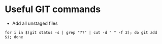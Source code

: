 # Useful GIT commands

- Add all unstaged files

```
for i in $(git status -s | grep "??" | cut -d " " -f 2); do git add $i; done
```

